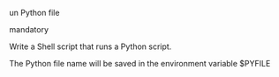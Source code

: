 un Python file

mandatory

Write a Shell script that runs a Python script.



The Python file name will be saved in the environment variable $PYFILE
